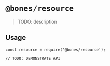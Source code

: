 # `@bones/resource`

> TODO: description

## Usage

```
const resource = require('@bones/resource');

// TODO: DEMONSTRATE API
```
